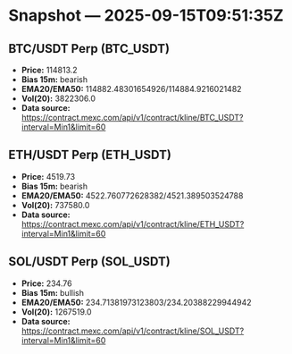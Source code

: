 # Snapshot — 2025-09-15T09:51:35Z

## BTC/USDT Perp (BTC_USDT)
- **Price:** 114813.2
- **Bias 15m:** bearish
- **EMA20/EMA50:** 114882.48301654926/114884.9216021482
- **Vol(20):** 3822306.0
- **Data source:** https://contract.mexc.com/api/v1/contract/kline/BTC_USDT?interval=Min1&limit=60

## ETH/USDT Perp (ETH_USDT)
- **Price:** 4519.73
- **Bias 15m:** bearish
- **EMA20/EMA50:** 4522.760772628382/4521.389503524788
- **Vol(20):** 737580.0
- **Data source:** https://contract.mexc.com/api/v1/contract/kline/ETH_USDT?interval=Min1&limit=60

## SOL/USDT Perp (SOL_USDT)
- **Price:** 234.76
- **Bias 15m:** bullish
- **EMA20/EMA50:** 234.71381973123803/234.20388229944942
- **Vol(20):** 1267519.0
- **Data source:** https://contract.mexc.com/api/v1/contract/kline/SOL_USDT?interval=Min1&limit=60
